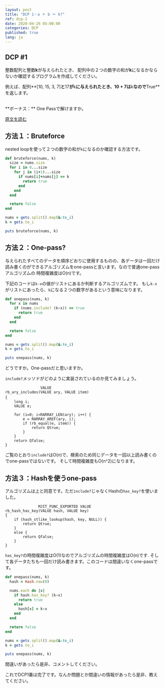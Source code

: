 ```yaml
---
layout: post
title: "DCP 1・a ＋ b ＝ k?"
ref: dcp-1
date: 2020-04-26 05:00:00
categories: DCP
published: true
lang: ja
---
```


## **DCP #1**
整数配列と整数**k**が与えられたとき、
配列中の２つの数字の和が**k**になるかならないか確認するプログラムを作成してください。 

例えば、配列**[10, 15, 3, 7]**と**17**が**k**に与えられたとき、**10 + 7**は**k**なので**True**を返します。 

<br>
**ボーナス：** One Passで解けますか。

[原文を読む](en-dcp-1.html)

<div class="divider"></div>

## 方法１：Bruteforce

nested loopを使って２つの数字の和が`k`になるのか確認する方法です。

```rb
def bruteforce(nums, k)
  size = nums.size
  for i in 0...size
    for j in (i+1)...size
      if nums[i]+nums[j] == k
        return true
      end
    end
  end

  return false
end

nums = gets.split().map(&:to_i)
k = gets.to_i

puts bruteforce(nums, k)
```

## 方法２：One-pass?

与えられたすべてのデータを順序どおりに使用するものの、各データは一回だけ
読み書くのができるアルゴリズムをone-passと言います。なので普通one-passアルゴリズムの
時間複雑度はO(n)です。

下記のコードは`k-x`の値がリストにあるか判断するアルゴリズムです。
もし`k-x`がリストにあったら、`k`になる２つの数字があるという意味になります。

```rb
def onepass(nums, k)
  for x in nums
    if (nums.include? (k-x)) == true
      return true
    end
  end

  return false
end

nums = gets.split().map(&:to_i)
k = gets.to_i

puts onepass(nums, k)
```

どうですか。One-passだと思いますか。

`include?`メッソドがどのように実装されているのか見てみましょう。
```
                VALUE
rb_ary_includes(VALUE ary, VALUE item)
{　
	long i;
	VALUE e;

	for (i=0; i<RARRAY_LEN(ary); i++) {
		e = RARRAY_AREF(ary, i);
		if (rb_equal(e, item)) {
			return Qtrue;
		}
	}
	return Qfalse;
}
```

ご覧のとおり`include?`はO(n)で、検索のため同じデータを一回以上読み書くのでone-passではないです。
そして時間複雑度もO(n^2)になります。

## 方法３：Hashを使うone-pass


アルゴリズムは上と同意です。ただ`include?`じゃなくHashの`has_key?`を使いました。
```
               MJIT_FUNC_EXPORTED VALUE
rb_hash_has_key(VALUE hash, VALUE key)
{
	if (hash_stlike_lookup(hash, key, NULL)) {
		return Qtrue;
	}
	else {
		return Qfalse;
	}
}
```

`has_key?`の時間複雑度はO(1)なのでアルゴリズムの時間複雑度はO(n)です.
そして各データたちも一回だけ読み書きます。このコードは間違いなくone-passです。

```rb
def onepass(nums, k)
  hash = Hash.new(0)

  nums.each do |x|
    if hash.has_key? (k-x)
      return true
    else
      hash[x] = k-x
    end
  end

  return false
end

nums = gets.split().map(&:to_i)
k = gets.to_i

puts onepass(nums, k)
```

間違いがあったら是非、コメントしてください。

これでDCP1番は完了です。なんか問題とか間違いの情報があったら是非、教えてください。
